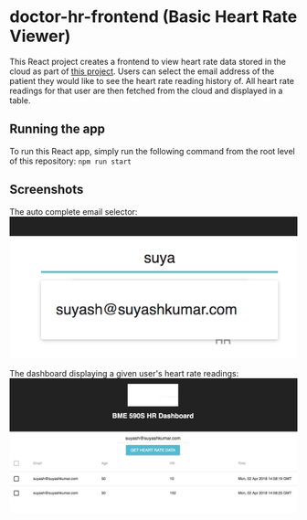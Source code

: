 # doctor-hr-frontend (Basic Heart Rate Viewer)

This React project creates a frontend to view heart rate data stored in the cloud as part of [this project](https://github.com/vertikoff/heart_rate_databases_introduction).
Users can select the email address of the patient they would like to see the heart rate reading history of. 
All heart rate readings for that user are then fetched from the cloud and displayed in a table. 

## Running the app
To run this React app, simply run the following command from the root level of this repository:  `npm run start`

## Screenshots
The auto complete email selector:   
![auto_complete](resources/auto_complete.png)  

The dashboard displaying a given user's heart rate readings:  
![dashboard](resources/dash.png)
